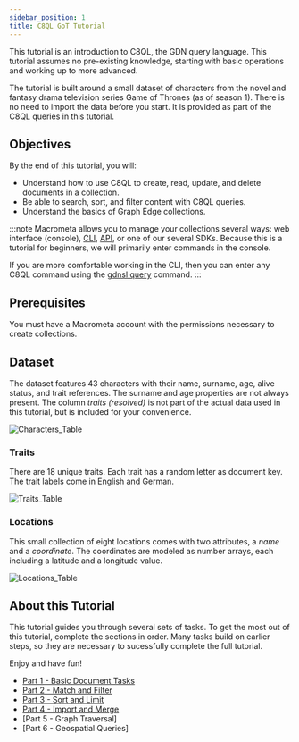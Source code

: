 ```yaml
---
sidebar_position: 1
title: C8QL GoT Tutorial
---
```


This tutorial is an introduction to C8QL, the GDN query language. This tutorial assumes no pre-existing knowledge, starting with basic operations and working up to more advanced.

The tutorial is built around a small dataset of characters from the novel and fantasy drama television series Game of Thrones (as of season 1). There is no need to import the data before you start. It is provided as part of the C8QL queries in this tutorial.

## Objectives

By the end of this tutorial, you will:

- Understand how to use C8QL to create, read, update, and delete documents in a collection.
- Be able to search, sort, and filter content with C8QL queries.
- Understand the basics of Graph Edge collections.

:::note
Macrometa allows you to manage your collections several ways: web interface (console), [CLI](../../cli/index.md), [API](https://macrometa.com/docs/api), or one of our several SDKs. Because this is a tutorial for beginners, we will primarily enter commands in the console.

If you are more comfortable working in the CLI, then you can enter any C8QL command using the [gdnsl query](../../cli/queries-cli.md) command.
:::

## Prerequisites

You must have a Macrometa account with the permissions necessary to create collections.

## Dataset

The dataset features 43 characters with their name, surname, age, alive status, and trait references. The surname and age properties are not always present. The column _traits (resolved)_ is not part of the actual data used in this tutorial, but is included for your convenience.

![Characters_Table](/img/c8ql/tutorial/Characters_Table.png)

### Traits

There are 18 unique traits. Each trait has a random letter as document key. The trait labels come in English and German.

![Traits_Table](/img/c8ql/tutorial/Traits_Table.png)

### Locations

This small collection of eight locations comes with two attributes, a _name_ and a _coordinate_. The coordinates are modeled as number arrays, each including a latitude and a longitude value.

![Locations_Table](/img/c8ql/tutorial/Locations_Table.png)

## About this Tutorial

This tutorial guides you through several sets of tasks. To get the most out of this tutorial, complete the sections in order. Many tasks build on earlier steps, so they are necessary to sucessfully complete the full tutorial.

Enjoy and have fun!

- [Part 1 - Basic Document Tasks](c8ql-crud.md)
- [Part 2 - Match and Filter](match-and-filter.md)
- [Part 3 - Sort and Limit](sort-and-limit.md)
- [Part 4 - Import and Merge](import-and-merge.md)
- [Part 5 - Graph Traversal]
- [Part 6 - Geospatial Queries]
